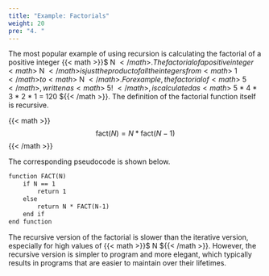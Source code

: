 ```yaml
---
title: "Example: Factorials"
weight: 20
pre: "4. "
---
```

The most popular example of using recursion is calculating the factorial of a positive integer {{< math >}}$ N ${{< /math >}}. The factorial of a positive integer {{< math >}}$ N ${{< /math >}} is just the product of all the integers from {{< math >}}$ 1 ${{< /math >}} to {{< math >}}$ N ${{< /math >}}. For example, the factorial of {{< math >}}$ 5 ${{< /math >}}, written as {{< math >}}$ 5! ${{< /math >}}, is calculated as {{< math >}}$ 5 * 4 * 3 * 2 * 1 = 120 ${{< /math >}}. The definition of the factorial function itself is recursive.

{{< math >}}
$$
\text{fact}(N) = N  *  \text{fact}(N - 1)
$$
{{< /math >}}

The corresponding pseudocode is shown below.

```tex
function FACT(N)
    if N == 1
        return 1
    else
        return N * FACT(N-1)
    end if
end function
```

The recursive version of the factorial is slower than the iterative version, especially for high values of {{< math >}}$ N ${{< /math >}}. However, the recursive version is simpler to program and more elegant, which typically results in programs that are easier to maintain over their lifetimes.
